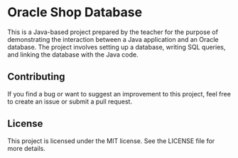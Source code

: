 # Oracle Shop Database

This is a Java-based project prepared by the teacher for the purpose of demonstrating the interaction between a Java application and an Oracle database. The project involves setting up a database, writing SQL queries, and linking the database with the Java code.

## Contributing
If you find a bug or want to suggest an improvement to this project, feel free to create an issue or submit a pull request.

## License
This project is licensed under the MIT license. See the LICENSE file for more details.
 
